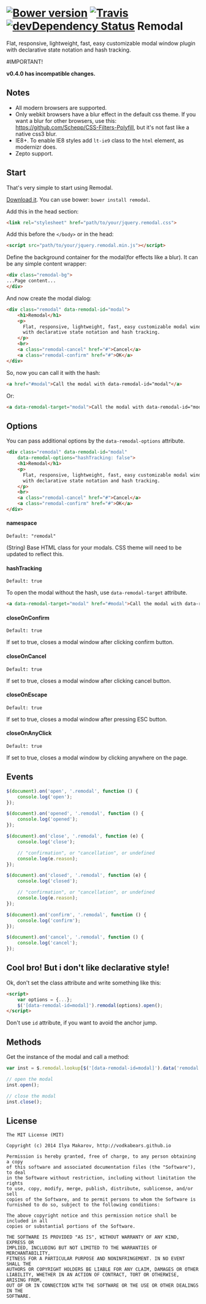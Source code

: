 [![Bower version](https://badge.fury.io/bo/remodal.svg)](http://badge.fury.io/bo/remodal)
[![Travis](https://travis-ci.org/VodkaBears/Remodal.svg?branch=master)](https://travis-ci.org/VodkaBears/Remodal)
[![devDependency Status](https://david-dm.org/vodkabears/remodal/dev-status.svg)](https://david-dm.org/vodkabears/remodal#info=devDependencies)
Remodal
=======
Flat, responsive, lightweight, fast, easy customizable modal window plugin with declarative state notation and hash tracking.

#IMPORTANT!

**v0.4.0 has incompatible changes.**

## Notes
* All modern browsers are supported.
* Only webkit browsers have a blur effect in the default css theme. If you want a blur for other browsers, use this: https://github.com/Schepp/CSS-Filters-Polyfill, but it's not fast like a native css3 blur.
* IE8+. To enable IE8 styles add `lt-ie9` class to the `html` element, as modernizr does.
* Zepto support.

## Start

That's very simple to start using Remodal.

[Download it](https://github.com/VodkaBears/Remodal/releases/latest). You can use bower: `bower install remodal`.

Add this in the head section:
```html
<link rel="stylesheet" href="path/to/your/jquery.remodal.css">
```

Add this before the `</body>` or in the head:
```html
<script src="path/to/your/jquery.remodal.min.js"></script>
```

Define the background container for the modal(for effects like a blur). It can be any simple content wrapper:
```html
<div class="remodal-bg">
...Page content...
</div>
```

And now create the modal dialog:
```html
<div class="remodal" data-remodal-id="modal">
    <h1>Remodal</h1>
    <p>
      Flat, responsive, lightweight, fast, easy customizable modal window plugin
      with declarative state notation and hash tracking.
    </p>
    <br>
    <a class="remodal-cancel" href="#">Cancel</a>
    <a class="remodal-confirm" href="#">OK</a>
</div>
```

So, now you can call it with the hash:
```html
<a href="#modal">Call the modal with data-remodal-id="modal"</a>
```
Or:
```html
<a data-remodal-target="modal">Call the modal with data-remodal-id="modal"</a>
```


## Options

You can pass additional options by the `data-remodal-options` attribute.
```html
<div class="remodal" data-remodal-id="modal"
    data-remodal-options="hashTracking: false">
    <h1>Remodal</h1>
    <p>
      Flat, responsive, lightweight, fast, easy customizable modal window plugin
      with declarative state notation and hash tracking.
    </p>
    <br>
    <a class="remodal-cancel" href="#">Cancel</a>
    <a class="remodal-confirm" href="#">OK</a>
</div>
```

#### namespace
`Default: "remodal"`

(String) Base HTML class for your modals. CSS theme will need to be updated to reflect this.

#### hashTracking
`Default: true`

To open the modal without the hash, use `data-remodal-target` attribute.
```html
<a data-remodal-target="modal" href="#modal">Call the modal with data-remodal-id="modal"</a>
```

#### closeOnConfirm
`Default: true`

If set to true, closes a modal window after clicking confirm button.

#### closeOnCancel
`Default: true`

If set to true, closes a modal window after clicking cancel button.

#### closeOnEscape
`Default: true`

If set to true, closes a modal window after pressing ESC button.

#### closeOnAnyClick
`Default: true`

If set to true, closes a modal window by clicking anywhere on the page.

## Events

```js
$(document).on('open', '.remodal', function () {
    console.log('open');
});

$(document).on('opened', '.remodal', function () {
    console.log('opened');
});

$(document).on('close', '.remodal', function (e) {
    console.log('close');

    // "confirmation", or "cancellation", or undefined
    console.log(e.reason);
});

$(document).on('closed', '.remodal', function (e) {
    console.log('closed');

    // "confirmation", or "cancellation", or undefined
    console.log(e.reason);
});

$(document).on('confirm', '.remodal', function () {
    console.log('confirm');
});

$(document).on('cancel', '.remodal', function () {
    console.log('cancel');
});
```

## Cool bro! But i don't like declarative style!

Ok, don't set the class attribute and write something like this:
```html
<script>
    var options = {...};
    $('[data-remodal-id=modal]').remodal(options).open();
</script>
```
Don't use `id` attribute, if you want to avoid the anchor jump.

## Methods

Get the instance of the modal and call a method:
```js
var inst = $.remodal.lookup[$('[data-remodal-id=modal]').data('remodal')];

// open the modal
inst.open();

// close the modal
inst.close();
```

## License

```
The MIT License (MIT)

Copyright (c) 2014 Ilya Makarov, http://vodkabears.github.io

Permission is hereby granted, free of charge, to any person obtaining a copy
of this software and associated documentation files (the "Software"), to deal
in the Software without restriction, including without limitation the rights
to use, copy, modify, merge, publish, distribute, sublicense, and/or sell
copies of the Software, and to permit persons to whom the Software is
furnished to do so, subject to the following conditions:

The above copyright notice and this permission notice shall be included in all
copies or substantial portions of the Software.

THE SOFTWARE IS PROVIDED "AS IS", WITHOUT WARRANTY OF ANY KIND, EXPRESS OR
IMPLIED, INCLUDING BUT NOT LIMITED TO THE WARRANTIES OF MERCHANTABILITY,
FITNESS FOR A PARTICULAR PURPOSE AND NONINFRINGEMENT. IN NO EVENT SHALL THE
AUTHORS OR COPYRIGHT HOLDERS BE LIABLE FOR ANY CLAIM, DAMAGES OR OTHER
LIABILITY, WHETHER IN AN ACTION OF CONTRACT, TORT OR OTHERWISE, ARISING FROM,
OUT OF OR IN CONNECTION WITH THE SOFTWARE OR THE USE OR OTHER DEALINGS IN THE
SOFTWARE.
```
